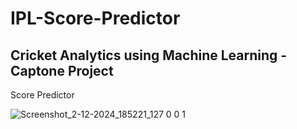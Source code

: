 # IPL-Score-Predictor

## Cricket Analytics using Machine Learning - Captone Project

Score Predictor

![Screenshot_2-12-2024_185221_127 0 0 1](https://github.com/user-attachments/assets/7da50889-cda4-447c-8265-fbcc79e03cc9)
